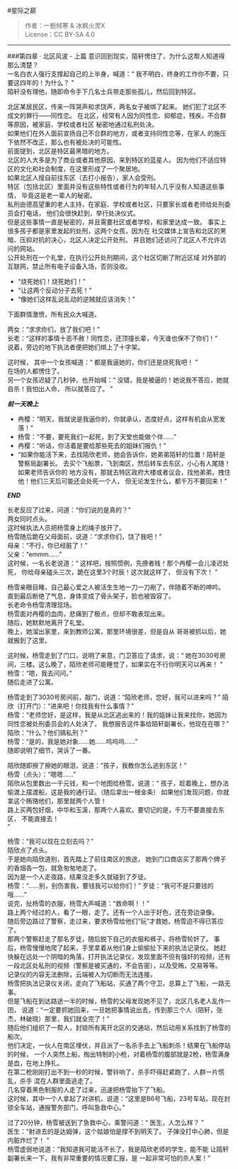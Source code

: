 #星际之巅
>作者：一栀倾寒 & 冰枫火灵X  
>License：CC BY-SA 4.0  

****

###第四章 · 北区风波 - 上篇
意识回到现实，陌轩愣住了，为什么这帮人知道得那么清楚？  
一名白衣人强行支撑起自己的上半身，喊道：“
我不明白，终身的工作你不要，只要这四年的！为什么？
”  
陌轩没有理他，随即命令手下几名士兵带走那些孤儿，然后回到特区。  

北区某居民区，传来一阵哭声和求饶声，两名女子被绑了起来。
她们犯了北区不成文的罪行——同性恋。
在北区，经常有人因为同性恋、抑郁症，残疾，不合群等原因，被家庭、学校或者社区
秘密地通过私刑处决。  
如果他们在外人面前宣扬自己不合群的地方，或者支持同性恋等，在家人
的施压下依然不改正，那么也有被处决的可能性。  
前面提到，北区是特区最黑暗的地方。  
北区的人大多是为了商业或者其他原因，来到特区的蓝星人。
因为他们不适应特区的文化和社会制度，在这里形成了一个聚居地。  
如果北区人擅自前往东区（去打小报告），家人会受刑。  
特区（包括北区）里面并没有这些特性或者行为的年轻人几乎没有人知道这些事情，
毕竟这是老一辈人的秘密。  
私刑由德高望重的老人主持，在家庭、学校或者社区，只要家长或者老师给处刑委员会打电话，
他们会很快赶到，举行处决仪式。  
但是这些事情一直是秘密的，并且需要社区或者学校，和家里达成一致。
事实上很多孩子都是家里发起的处刑，这两个女孩，因为在
社交媒体上宣告和北区的黑暗、压抑对抗的决心，北区人决定公开处刑。
并且她们还访问了北区人不允许访问的网站。  
公开处刑在一个礼堂，在执行公开处刑期间，这个社区切断了附近区域
对外部的互联网，禁止所有电子设备入场，否则没收。  

+ “烧死她们！烧死她们！”  
+ “让这两个反动分子去死！”  
+ “像她们这样乱说乱动的逆贼就应该消失！”  

下面群情激愤，所有民众大喊道。

两女：“求求你们，放了我们吧！”  
长老：“这样的事情十恶不赦！同性恋，还顶撞长辈，今天谁也保不了你们！”  
说着，旁边的地下执法者便把她们绑上了十字架。  

这时候，
其中一个女孩喊道：“
都是我逼她的，你们还是烧死我吧！
”  
在场的人都愣住了。  
另一个女孩迟疑了几秒钟，也开始喊：“
没错，我是被逼的！她说我不答应，她就自杀！我怕出人命，
所以就答应了。
”  

***前一天晚上***

+ 冉樱：“明天，我就说是我逼你的，你就承认，态度好点，这样有机会从宽发落！”  
+ 杨雪：“不要，要死我们一起死，到了天堂也能做个伴……”  
+ 冉樱：“听话，你活着是要给那些死去的姐妹们报仇！”  
+ “如果你能活下来，去找陌欣老师，她会告诉你，她弟弟陌轩的位置！陌轩是警察局副署长。
去买个飞船票，飞到南区，然后转车去东区，小心有人尾随！如果老师告诉你的
地方没有，那就去特区政府大楼或者议会，找他弟弟，拽住他！他们三天后可能还会处死一个人，
但无论发生什么，都千万不要回来！”  

***END***

长老反应了过来，问道：“你们说的是真的？”  
两女同时点头。  
这时候执法人员把杨雪身上的绳子放开了。  
杨雪随后跪在父母面前，说道：“求求你们，饶了我吧！”  
母亲：“不行，你已经脏了！”  
父亲：“emmm……”  
这时候，一名长老说道：“
这样吧，按照惯例，先撩者贱！那个冉樱一会儿凌迟处死，
你给母亲磕头三次，跪在这里3个时辰！这次就这样了，
但没有下次！
”  

杨雪亲眼目睹，自己最心爱之人被活生生地一刀一刀剐了，伴随着不断的呻吟。
直到最后断绝了气息，身体变成了骨头架子，脸也被毁容了。  
长老命令杨雪清理现场。  
杨雪面对冉樱的血肉，悲痛到了极点，但却不敢表现出来。  
随后，她默默地离开了礼堂。  
晚上，她溜出家里，来到教师公寓，那里环境很差，但是自从
哥哥被抓以后，她就搬到了这里。  

这时候，杨雪走到了门口，说明了来意，门卫答应了请求，说：“
她在3030号房间，三楼。这么晚了，陌欣老师可能睡觉了，如果实在不行你明天可以再来！
”  
杨雪：“嗯，我去问问。”  
随后走进了公寓。  

杨雪走到了3030号房间前，敲门，说道：“陌欣老师，您好，我可以进来吗？”
陌欣（打开门）：“进来吧！你找我有什么事情？”  
杨雪：“老师您好，是这样，我是从北区逃出来的！我的姐妹让我来找你，她因为同性恋被处刑委员会的人处决了，
我想报告这件事给陌轩副署长，他现在在哪？”  
陌欣：“什么？他们搞私刑？”  
杨雪：“是的，我是她对象……她……呜呜呜……”  
随即说明了细节，哭诉了一番。  

陌欣随即擦了擦她的眼泪，说道：“孩子，我教你怎么逃到东区！”  
杨雪（点头）：“嗯嗯……”  
陌欣从包里数出一千元钱，和一个地图给杨雪，说道：“
孩子，趁着晚上，想办法偷渡上摆渡船，这是我的通行证。（随后拿出一根金条）
如果他们发现问题，你就拿这个贿赂他们，那里就两个人管！  
路上买两包好烟，中华和玉溪，那两个人喜欢。要切记的是，千万不要直接去东区，
不能直接去！  
”  

杨雪：“我可以现在立刻去吗？”  
陌欣点了点头。  
于是她向陌欣道别，首先踏上了前往南区的旅途，
她到门口商店买了那两个牌子的香烟各一包，就急匆匆地走了。  
因为是一个人走夜路，结果没走多久就碰到了歹徒。  
杨雪：“……别，别伤害我，要钱我可以给你们！”
歹徒：“我可不是只要钱的哦……”  
说完，扯杨雪的衣服，杨雪大声喊道：“救命啊！！”  
路上两个经过的人，看了一眼，走了。还有一个人出于好色，还在旁边录像。  
随后旁边路过了警察，走过来，要求杨雪给他们“玩”才救她，杨雪迫不得已答应了。  
那两个警察赶走了那名歹徒，随后脱下自己的衣服和裤子，将杨雪轮奸了。
事后，杨雪慢慢地爬了起来，手里拿着从他们身上偷偷扯下来的执法记录仪。
她赶快躲在远处一个阴暗的角落，打开执法记录仪，发现里面不但有强奸的视频，还有一段北区处私刑的视频（警察是被买通的，不会告密），以及受贿，交易等等。  
记录仪的内容无法删除，云端被人为切断而无法连接。  
杨雪把执法记录仪关闭，走向了飞船站，买通了两个守卫，总算上了飞船，一路无事。  
但是飞船在到达路途一半的时候，杨雪的父母发现她不见了，北区几名老人乱作一团，
说道：“一定要抓她回来，一旦她把事情说出去，传到那三个人（陌轩，张杰，林破晓）那里，我们就全完了！”  
随后他们组织了一帮人，封锁所有离开北区的交通站，然后动用关系找到了杨雪的船次。  
他们决定，一伙人在南区埋伏，并且派了一名杀手去上飞船刺杀！结果在飞船停站的时候，
一个人突然上船，掏出特制的小枪，对着杨雪的腹部就是2枪，杨雪满身是血，在地上挣扎。  
在第二枪刚刚打出不到一秒的时候，警铃响了，杀手吓得赶紧跑了，人群一片慌乱，杀手
混在人群里面逃走了。  
几名穿着黑色制服的人走了过来，迅速把杨雪抬下了飞船。  
这时候，其中一个人拿起了对讲机，说道：“这里是B6号飞船，23号车站，现在封锁全车站，通报警务部门，呼叫急救中心。”  

过了20分钟，杨雪被送到了急救中心，乘警问道：“
医生，人怎么样？
”  
医生：“射进去的是达姆弹，这个姑娘怕是撑不到明天了。
子弹没打中心肺，但是内脏炸烂了！
”  
杨雪虚弱地说道：“我知道我可能活不长了，我是陌欣老师的学生，能不能
让陌轩副署长来一下，我有非常重要的情况要汇报，是
一起非常可怕的杀人案！”  
